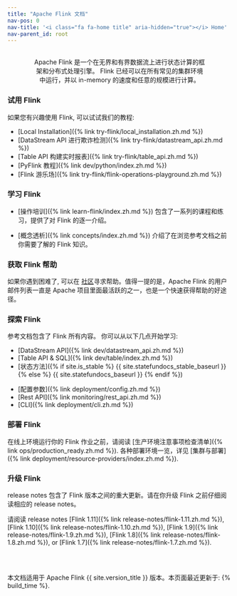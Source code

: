 ```yaml
---
title: "Apache Flink 文档"
nav-pos: 0
nav-title: '<i class="fa fa-home title" aria-hidden="true"></i> Home'
nav-parent_id: root
---
```

<!--
Licensed to the Apache Software Foundation (ASF) under one
or more contributor license agreements.  See the NOTICE file
distributed with this work for additional information
regarding copyright ownership.  The ASF licenses this file
to you under the Apache License, Version 2.0 (the
"License"); you may not use this file except in compliance
with the License.  You may obtain a copy of the License at

  http://www.apache.org/licenses/LICENSE-2.0

Unless required by applicable law or agreed to in writing,
software distributed under the License is distributed on an
"AS IS" BASIS, WITHOUT WARRANTIES OR CONDITIONS OF ANY
KIND, either express or implied.  See the License for the
specific language governing permissions and limitations
under the License.
-->

<p style="margin: 30px 60px 0 60px;text-align: center" markdown="1">
Apache Flink 是一个在无界和有界数据流上进行状态计算的框架和分布式处理引擎。 Flink 已经可以在所有常见的集群环境中运行，并以 in-memory 的速度和任意的规模进行计算。
</p>

<div class="row">
<div class="col-sm-6" markdown="1">

### 试用 Flink

如果您有兴趣使用 Flink, 可以试试我们的教程:

* [Local Installation]({% link try-flink/local_installation.zh.md %})
* [DataStream API 进行欺诈检测]({% link try-flink/datastream_api.zh.md %})
* [Table API 构建实时报表]({% link try-flink/table_api.zh.md %})
* [PyFlink 教程]({% link dev/python/index.zh.md %})
* [Flink 游乐场]({% link try-flink/flink-operations-playground.zh.md %})

### 学习 Flink

* [操作培训]({% link learn-flink/index.zh.md %}) 包含了一系列的课程和练习，提供了对 Flink 的逐一介绍。

* [概念透析]({% link concepts/index.zh.md %}) 介绍了在浏览参考文档之前你需要了解的 Flink 知识。

### 获取 Flink 帮助

如果你遇到困难了, 可以在 [社区](https://flink.apache.org/zh/community.html)寻求帮助。值得一提的是，Apache Flink 的用户邮件列表一直是 Apache 项目里面最活跃的之一，也是一个快速获得帮助的好途径。

</div>
<div class="col-sm-6" markdown="1">

### 探索 Flink

参考文档包含了 Flink 所有内容。 你可以从以下几点开始学习:

<div class="row">
<div class="col-sm-6" markdown="1">

* [DataStream API]({% link dev/datastream_api.zh.md %})
* [Table API &amp; SQL]({% link dev/table/index.zh.md %})
* [状态方法]({% if site.is_stable %} {{ site.statefundocs_stable_baseurl }} {% else %} {{ site.statefundocs_baseurl }} {% endif %})

</div>
<div class="col-sm-6" markdown="1">

* [配置参数]({% link deployment/config.zh.md %})
* [Rest API]({% link monitoring/rest_api.zh.md %})
* [CLI]({% link deployment/cli.zh.md %})

</div>
</div>

### 部署 Flink

在线上环境运行你的 Flink 作业之前，请阅读 [生产环境注意事项检查清单]({% link ops/production_ready.zh.md %}). 各种部署环境一览，详见 [集群与部署]({% link deployment/resource-providers/index.zh.md %}). 

### 升级 Flink

release notes 包含了 Flink 版本之间的重大更新。请在你升级 Flink 之前仔细阅读相应的 release notes。

请阅读 release notes [Flink 1.11]({% link release-notes/flink-1.11.zh.md %}), [Flink 1.10]({% link release-notes/flink-1.10.zh.md %}), [Flink 1.9]({% link release-notes/flink-1.9.zh.md %}), [Flink 1.8]({% link release-notes/flink-1.8.zh.md %}), or [Flink 1.7]({% link release-notes/flink-1.7.zh.md %}).

</div>
</div>

<div style="margin: 40px 0 0 0; position: relative; top: 20px;">
<p>
本文档适用于 Apache Flink {{ site.version_title }} 版本。本页面最近更新于: {% build_time %}.
</p>
</div>

